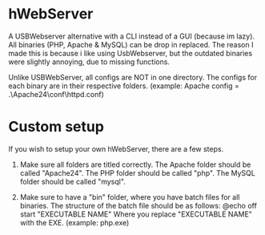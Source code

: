 # hWebServer
A USBWebserver alternative with a CLI instead of a GUI (because im lazy). All binaries (PHP, Apache & MySQL) can be drop in replaced.
The reason I made this is because i like using UsbWebserver, but the outdated binaries were slightly annoying, due to missing functions.

Unlike USBWebServer, all configs are NOT in one directory. The configs for each binary are in their respective folders. (example: Apache config = .\Apache24\conf\httpd.conf)

# Custom setup
If you wish to setup your own hWebServer, there are a few steps.
1. Make sure all folders are titled correctly.
   The Apache folder should be called "Apache24".
   The PHP folder should be called "php".
   The MySQL folder should be called "mysql".

2. Make sure to have a "bin" folder, where you have batch files for all binaries.
   The structure of the batch file should be as follows:
     @echo off
     start "EXECUTABLE NAME"
   Where you replace "EXECUTABLE NAME" with the EXE. (example: php.exe)


